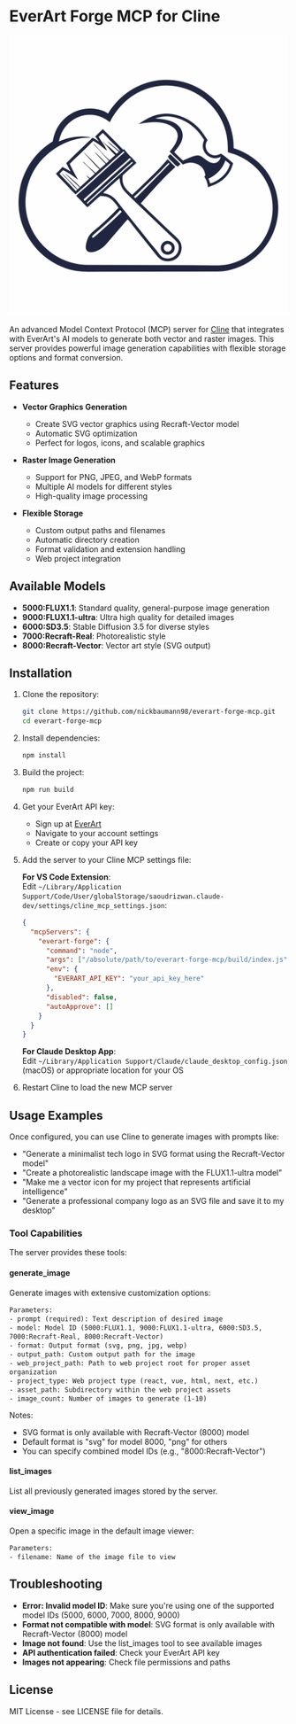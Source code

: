 # EverArt Forge MCP for Cline

![EverArt Forge MCP](icon.svg)

An advanced Model Context Protocol (MCP) server for [Cline](https://github.com/cline/cline) that integrates with EverArt's AI models to generate both vector and raster images. This server provides powerful image generation capabilities with flexible storage options and format conversion.

## Features

- **Vector Graphics Generation**
  - Create SVG vector graphics using Recraft-Vector model
  - Automatic SVG optimization
  - Perfect for logos, icons, and scalable graphics

- **Raster Image Generation**
  - Support for PNG, JPEG, and WebP formats
  - Multiple AI models for different styles
  - High-quality image processing

- **Flexible Storage**
  - Custom output paths and filenames
  - Automatic directory creation
  - Format validation and extension handling
  - Web project integration

## Available Models

- **5000:FLUX1.1**: Standard quality, general-purpose image generation
- **9000:FLUX1.1-ultra**: Ultra high quality for detailed images
- **6000:SD3.5**: Stable Diffusion 3.5 for diverse styles
- **7000:Recraft-Real**: Photorealistic style
- **8000:Recraft-Vector**: Vector art style (SVG output)

## Installation

1. Clone the repository:
   ```bash
   git clone https://github.com/nickbaumann98/everart-forge-mcp.git
   cd everart-forge-mcp
   ```

2. Install dependencies:
   ```bash
   npm install
   ```

3. Build the project:
   ```bash
   npm run build
   ```

4. Get your EverArt API key:
   - Sign up at [EverArt](https://everart.ai/) 
   - Navigate to your account settings
   - Create or copy your API key

5. Add the server to your Cline MCP settings file:

   **For VS Code Extension**:  
   Edit `~/Library/Application Support/Code/User/globalStorage/saoudrizwan.claude-dev/settings/cline_mcp_settings.json`:

   ```json
   {
     "mcpServers": {
       "everart-forge": {
         "command": "node",
         "args": ["/absolute/path/to/everart-forge-mcp/build/index.js"],
         "env": {
           "EVERART_API_KEY": "your_api_key_here"
         },
         "disabled": false,
         "autoApprove": []
       }
     }
   }
   ```

   **For Claude Desktop App**:  
   Edit `~/Library/Application Support/Claude/claude_desktop_config.json` (macOS) or appropriate location for your OS

6. Restart Cline to load the new MCP server

## Usage Examples

Once configured, you can use Cline to generate images with prompts like:

- "Generate a minimalist tech logo in SVG format using the Recraft-Vector model"
- "Create a photorealistic landscape image with the FLUX1.1-ultra model"
- "Make me a vector icon for my project that represents artificial intelligence"
- "Generate a professional company logo as an SVG file and save it to my desktop"

### Tool Capabilities

The server provides these tools:

#### generate_image

Generate images with extensive customization options:

```
Parameters:
- prompt (required): Text description of desired image
- model: Model ID (5000:FLUX1.1, 9000:FLUX1.1-ultra, 6000:SD3.5, 7000:Recraft-Real, 8000:Recraft-Vector)
- format: Output format (svg, png, jpg, webp)
- output_path: Custom output path for the image
- web_project_path: Path to web project root for proper asset organization
- project_type: Web project type (react, vue, html, next, etc.)
- asset_path: Subdirectory within the web project assets
- image_count: Number of images to generate (1-10)
```

Notes:
- SVG format is only available with Recraft-Vector (8000) model
- Default format is "svg" for model 8000, "png" for others
- You can specify combined model IDs (e.g., "8000:Recraft-Vector")

#### list_images

List all previously generated images stored by the server.

#### view_image

Open a specific image in the default image viewer:

```
Parameters:
- filename: Name of the image file to view
```

## Troubleshooting

- **Error: Invalid model ID**: Make sure you're using one of the supported model IDs (5000, 6000, 7000, 8000, 9000)
- **Format not compatible with model**: SVG format is only available with Recraft-Vector (8000) model
- **Image not found**: Use the list_images tool to see available images
- **API authentication failed**: Check your EverArt API key
- **Images not appearing**: Check file permissions and paths

## License

MIT License - see LICENSE file for details.

